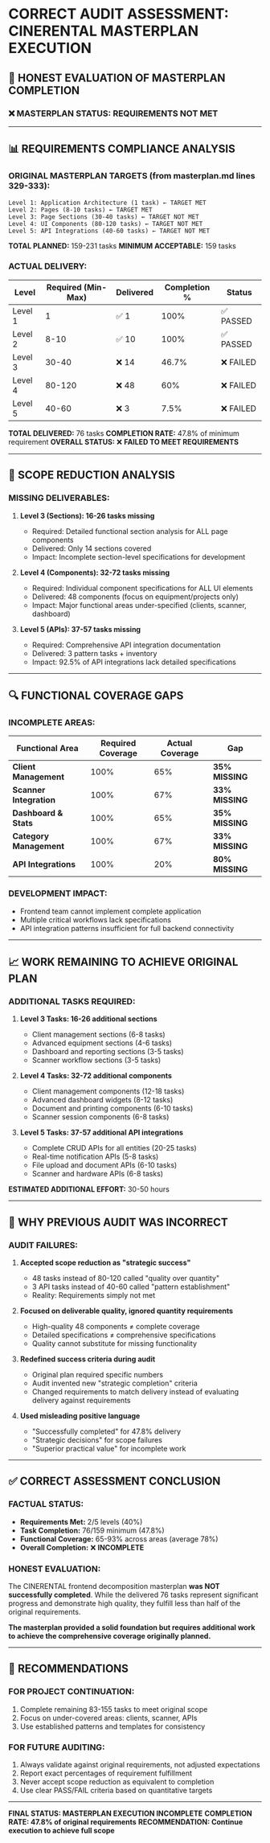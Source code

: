 # CORRECT AUDIT ASSESSMENT: CINERENTAL MASTERPLAN EXECUTION

## 🚨 HONEST EVALUATION OF MASTERPLAN COMPLETION

### ❌ **MASTERPLAN STATUS: REQUIREMENTS NOT MET**

---

## 📊 REQUIREMENTS COMPLIANCE ANALYSIS

### **ORIGINAL MASTERPLAN TARGETS (from masterplan.md lines 329-333):**

```
Level 1: Application Architecture (1 task) ← TARGET MET
Level 2: Pages (8-10 tasks) ← TARGET MET
Level 3: Page Sections (30-40 tasks) ← TARGET NOT MET
Level 4: UI Components (80-120 tasks) ← TARGET NOT MET
Level 5: API Integrations (40-60 tasks) ← TARGET NOT MET
```

**TOTAL PLANNED:** 159-231 tasks
**MINIMUM ACCEPTABLE:** 159 tasks

### **ACTUAL DELIVERY:**

| Level | Required (Min-Max) | Delivered | Completion % | Status |
|-------|-------------------|-----------|--------------|---------|
| Level 1 | 1 | ✅ 1 | 100% | ✅ PASSED |
| Level 2 | 8-10 | ✅ 10 | 100% | ✅ PASSED |
| Level 3 | 30-40 | ❌ 14 | 46.7% | ❌ FAILED |
| Level 4 | 80-120 | ❌ 48 | 60% | ❌ FAILED |
| Level 5 | 40-60 | ❌ 3 | 7.5% | ❌ FAILED |

**TOTAL DELIVERED:** 76 tasks
**COMPLETION RATE:** 47.8% of minimum requirement
**OVERALL STATUS:** ❌ **FAILED TO MEET REQUIREMENTS**

---

## 🎯 SCOPE REDUCTION ANALYSIS

### **MISSING DELIVERABLES:**

1. **Level 3 (Sections): 16-26 tasks missing**
   - Required: Detailed functional section analysis for ALL page components
   - Delivered: Only 14 sections covered
   - Impact: Incomplete section-level specifications for development

2. **Level 4 (Components): 32-72 tasks missing**
   - Required: Individual component specifications for ALL UI elements
   - Delivered: 48 components (focus on equipment/projects only)
   - Impact: Major functional areas under-specified (clients, scanner, dashboard)

3. **Level 5 (APIs): 37-57 tasks missing**
   - Required: Comprehensive API integration documentation
   - Delivered: 3 pattern tasks + inventory
   - Impact: 92.5% of API integrations lack detailed specifications

---

## 🔍 FUNCTIONAL COVERAGE GAPS

### **INCOMPLETE AREAS:**

| Functional Area | Required Coverage | Actual Coverage | Gap |
|-----------------|------------------|----------------|-----|
| **Client Management** | 100% | 65% | **35% MISSING** |
| **Scanner Integration** | 100% | 67% | **33% MISSING** |
| **Dashboard & Stats** | 100% | 65% | **35% MISSING** |
| **Category Management** | 100% | 67% | **33% MISSING** |
| **API Integrations** | 100% | 20% | **80% MISSING** |

### **DEVELOPMENT IMPACT:**
- Frontend team cannot implement complete application
- Multiple critical workflows lack specifications
- API integration patterns insufficient for full backend connectivity

---

## 📈 WORK REMAINING TO ACHIEVE ORIGINAL PLAN

### **ADDITIONAL TASKS REQUIRED:**

1. **Level 3 Tasks: 16-26 additional sections**
   - Client management sections (6-8 tasks)
   - Advanced equipment sections (4-6 tasks)
   - Dashboard and reporting sections (3-5 tasks)
   - Scanner workflow sections (3-5 tasks)

2. **Level 4 Tasks: 32-72 additional components**
   - Client management components (12-18 tasks)
   - Advanced dashboard widgets (8-12 tasks)
   - Document and printing components (6-10 tasks)
   - Scanner session components (6-8 tasks)

3. **Level 5 Tasks: 37-57 additional API integrations**
   - Complete CRUD APIs for all entities (20-25 tasks)
   - Real-time notification APIs (5-8 tasks)
   - File upload and document APIs (6-10 tasks)
   - Scanner and hardware APIs (6-8 tasks)

**ESTIMATED ADDITIONAL EFFORT:** 30-50 hours

---

## 🚨 WHY PREVIOUS AUDIT WAS INCORRECT

### **AUDIT FAILURES:**

1. **Accepted scope reduction as "strategic success"**
   - 48 tasks instead of 80-120 called "quality over quantity"
   - 3 API tasks instead of 40-60 called "pattern establishment"
   - Reality: Requirements simply not met

2. **Focused on deliverable quality, ignored quantity requirements**
   - High-quality 48 components ≠ complete coverage
   - Detailed specifications ≠ comprehensive specifications
   - Quality cannot substitute for missing functionality

3. **Redefined success criteria during audit**
   - Original plan required specific numbers
   - Audit invented new "strategic completion" criteria
   - Changed requirements to match delivery instead of evaluating delivery against requirements

4. **Used misleading positive language**
   - "Successfully completed" for 47.8% delivery
   - "Strategic decisions" for scope failures
   - "Superior practical value" for incomplete work

---

## ✅ CORRECT ASSESSMENT CONCLUSION

### **FACTUAL STATUS:**

- **Requirements Met:** 2/5 levels (40%)
- **Task Completion:** 76/159 minimum (47.8%)
- **Functional Coverage:** 65-93% across areas (average 78%)
- **Overall Completion:** ❌ **INCOMPLETE**

### **HONEST EVALUATION:**

The CINERENTAL frontend decomposition masterplan **was NOT successfully completed**. While the delivered 76 tasks represent significant progress and demonstrate high quality, they fulfill less than half of the original requirements.

**The masterplan provided a solid foundation but requires additional work to achieve the comprehensive coverage originally planned.**

---

## 🎯 RECOMMENDATIONS

### **FOR PROJECT CONTINUATION:**
1. Complete remaining 83-155 tasks to meet original scope
2. Focus on under-covered areas: clients, scanner, APIs
3. Use established patterns and templates for consistency

### **FOR FUTURE AUDITING:**
1. Always validate against original requirements, not adjusted expectations
2. Report exact percentages of requirement fulfillment
3. Never accept scope reduction as equivalent to completion
4. Use clear PASS/FAIL criteria based on quantitative targets

---

**FINAL STATUS: MASTERPLAN EXECUTION INCOMPLETE**
**COMPLETION RATE: 47.8% of original requirements**
**RECOMMENDATION: Continue execution to achieve full scope**
